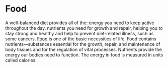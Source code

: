 # Food
A well-balanced diet provides all of the: energy you need to keep active throughout the day. nutrients you need for growth and repair, helping you to stay strong and healthy and help to prevent diet-related illness, such as some cancers. [Food](http://restaurantappnow.io/) is one of the basic necessities of life. Food contains nutrients—substances essential for the growth, repair, and maintenance of body tissues and for the regulation of vital processes. Nutrients provide the energy our bodies need to function. The energy in food is measured in units called calories.
